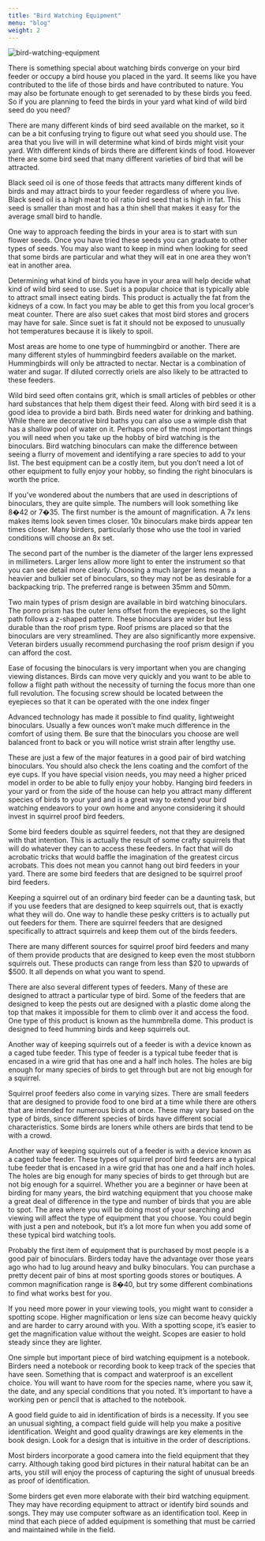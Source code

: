 ```yaml
---
title: "Bird Watching Equipment"
menu: "blog"
weight: 2
---
```


![bird-watching-equipment](https://images.unsplash.com/photo-1534278854415-5c9afbb021a7?ixlib=rb-1.2.1&ixid=MXwxMjA3fDB8MHxwaG90by1wYWdlfHx8fGVufDB8fHw%3D&auto=format&fit=crop&w=1350&q=80)

There is something special about watching birds converge on your bird feeder or occupy a bird house you placed in the yard. It seems like you have contributed to the life of those birds and have contributed to nature. You may also be fortunate enough to get serenaded to by these birds you feed. So if you are planning to feed the birds in your yard what kind of wild bird seed do you need?

There are many different kinds of bird seed available on the market, so it can be a bit confusing trying to figure out what seed you should use. The area that you live will in will determine what kind of birds might visit your yard. With different kinds of birds there are different kinds of food. However there are some bird seed that many different varieties of bird that will be attracted.

Black seed oil is one of those feeds that attracts many different kinds of birds and may attract birds to your feeder regardless of where you live. Black seed oil is a high meat to oil ratio bird seed that is high in fat. This seed is smaller than most and has a thin shell that makes it easy for the average small bird to handle.

One way to approach feeding the birds in your area is to start with sun flower seeds. Once you have tried these seeds you can graduate to other types of seeds. You may also want to keep in mind when looking for seed that some birds are particular and what they will eat in one area they won’t eat in another area.

Determining what kind of birds you have in your area will help decide what kind of wild bird seed to use. Suet is a popular choice that is typically able to attract small insect eating birds. This product is actually the fat from the kidneys of a cow. In fact you may be able to get this from you local grocer’s meat counter. There are also suet cakes that most bird stores and grocers may have for sale. Since suet is fat it should not be exposed to unusually hot temperatures because it is likely to spoil.

Most areas are home to one type of hummingbird or another. There are many different styles of hummingbird feeders available on the market. Hummingbirds will only be attracted to nectar. Nectar is a combination of water and sugar. If diluted correctly oriels are also likely to be attracted to these feeders.

Wild bird seed often contains grit, which is small articles of pebbles or other hard substances that help them digest their feed. Along with bird seed it is a good idea to provide a bird bath. Birds need water for drinking and bathing. While there are decorative bird baths you can also use a wimple dish that has a shallow pool of water on it.
Perhaps one of the most important things you will need when you take up the hobby of bird watching is the binoculars. Bird watching binoculars can make the difference between seeing a flurry of movement and identifying a rare species to add to your list. The best equipment can be a costly item, but you don’t need a lot of other equipment to fully enjoy your hobby, so finding the right binoculars is worth the price.

If you’ve wondered about the numbers that are used in descriptions of binoculars, they are quite simple. The numbers will look something like 8�42 or 7�35. The first number is the amount of magnification. A 7x lens makes items look seven times closer. 10x binoculars make birds appear ten times closer. Many birders, particularly those who use the tool in varied conditions will choose an 8x set.

The second part of the number is the diameter of the larger lens expressed in millimeters. Larger lens allow more light to enter the instrument so that you can see detail more clearly. Choosing a much larger lens means a heavier and bulkier set of binoculars, so they may not be as desirable for a backpacking trip. The preferred range is between 35mm and 50mm.

Two main types of prism design are available in bird watching binoculars. The porro prism has the outer lens offset from the eyepieces, so the light path follows a z-shaped pattern. These binoculars are wider but less durable than the roof prism type. Roof prisms are placed so that the binoculars are very streamlined. They are also significantly more expensive. Veteran birders usually recommend purchasing the roof prism design if you can afford the cost.

Ease of focusing the binoculars is very important when you are changing viewing distances. Birds can move very quickly and you want to be able to follow a flight path without the necessity of turning the focus more than one full revolution. The focusing screw should be located between the eyepieces so that it can be operated with the one index finger

Advanced technology has made it possible to find quality, lightweight binoculars. Usually a few ounces won’t make much difference in the comfort of using them. Be sure that the binoculars you choose are well balanced front to back or you will notice wrist strain after lengthy use.

These are just a few of the major features in a good pair of bird watching binoculars. You should also check the lens coating and the comfort of the eye cups. If you have special vision needs, you may need a higher priced model in order to be able to fully enjoy your hobby.
Hanging bird feeders in your yard or from the side of the house can help you attract many different species of birds to your yard and is a great way to extend your bird watching endeavors to your own home and anyone considering it should invest in squirrel proof bird feeders.

Some bird feeders double as squirrel feeders, not that they are designed with that intention. This is actually the result of some crafty squirrels that will do whatever they can to access these feeders. In fact that will do acrobatic tricks that would baffle the imagination of the greatest circus acrobats. This does not mean you cannot hang out bird feeders in your yard. There are some bird feeders that are designed to be squirrel proof bird feeders.

Keeping a squirrel out of an ordinary bird feeder can be a daunting task, but if you use feeders that are designed to keep squirrels out, that is exactly what they will do. One way to handle these pesky critters is to actually put out feeders for them. There are squirrel feeders that are designed specifically to attract squirrels and keep them out of the birds feeders.

There are many different sources for squirrel proof bird feeders and many of them provide products that are designed to keep even the most stubborn squirrels out. These products can range from less than $20 to upwards of $500. It all depends on what you want to spend.

There are also several different types of feeders. Many of these are designed to attract a particular type of bird. Some of the feeders that are designed to keep the pests out are designed with a plastic dome along the top that makes it impossible for them to climb over it and access the food. One type of this product is known as the hummbrella dome. This product is designed to feed humming birds and keep squirrels out.

Another way of keeping squirrels out of a feeder is with a device known as a caged tube feeder. This type of feeder is a typical tube feeder that is encased in a wire grid that has one and a half inch holes. The holes are big enough for many species of birds to get through but are not big enough for a squirrel.

Squirrel proof feeders also come in varying sizes. There are small feeders that are designed to provide food to one bird at a time while there are others that are intended for numerous birds at once. These may vary based on the type of birds, since different species of birds have different social characteristics. Some birds are loners while others are birds that tend to be with a crowd.

Another way of keeping squirrels out of a feeder is with a device known as a caged tube feeder. These types of squirrel proof bird feeders are a typical tube feeder that is encased in a wire grid that has one and a half inch holes. The holes are big enough for many species of birds to get through but are not big enough for a squirrel.
Whether you are a beginner or have been at birding for many years, the bird watching equipment that you choose make a great deal of difference in the type and number of birds that you are able to spot. The area where you will be doing most of your searching and viewing will affect the type of equipment that you choose. You could begin with just a pen and notebook, but it’s a lot more fun when you add some of these typical bird watching tools.

Probably the first item of equipment that is purchased by most people is a good pair of binoculars. Birders today have the advantage over those years ago who had to lug around heavy and bulky binoculars. You can purchase a pretty decent pair of bins at most sporting goods stores or boutiques. A common magnification range is 8�40, but try some different combinations to find what works best for you.

If you need more power in your viewing tools, you might want to consider a spotting scope. Higher magnification or lens size can become heavy quickly and are harder to carry around with you. With a spotting scope, it’s easier to get the magnification value without the weight. Scopes are easier to hold steady since they are lighter.

One simple but important piece of bird watching equipment is a notebook. Birders need a notebook or recording book to keep track of the species that have seen. Something that is compact and waterproof is an excellent choice. You will want to have room for the species name, where you saw it, the date, and any special conditions that you noted. It’s important to have a working pen or pencil that is attached to the notebook.

A good field guide to aid in identification of birds is a necessity. If you see an unusual sighting, a compact field guide will help you make a positive identification. Weight and good quality drawings are key elements in the book design. Look for a design that is intuitive in the order of descriptions.

Most birders incorporate a good camera into the field equipment that they carry. Although taking good bird pictures in their natural habitat can be an arts, you still will enjoy the process of capturing the sight of unusual breeds as proof of identification.

Some birders get even more elaborate with their bird watching equipment. They may have recording equipment to attract or identify bird sounds and songs. They may use computer software as an identification tool. Keep in mind that each piece of added equipment is something that must be carried and maintained while in the field.
